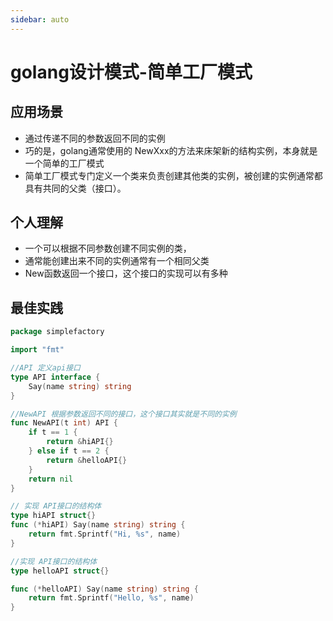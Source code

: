 ```yaml
---
sidebar: auto
---
```


# golang设计模式-简单工厂模式

## 应用场景
- 通过传递不同的参数返回不同的实例
- 巧的是，golang通常使用的 NewXxx的方法来床架新的结构实例，本身就是一个简单的工厂模式
- 简单工厂模式专门定义一个类来负责创建其他类的实例，被创建的实例通常都具有共同的父类（接口）。
## 个人理解
- 一个可以根据不同参数创建不同实例的类，
- 通常能创建出来不同的实例通常有一个相同父类
- New函数返回一个接口，这个接口的实现可以有多种

## 最佳实践
~~~go
package simplefactory

import "fmt"

//API 定义api接口
type API interface {
	Say(name string) string
}

//NewAPI 根据参数返回不同的接口，这个接口其实就是不同的实例
func NewAPI(t int) API {
	if t == 1 {
		return &hiAPI{}
	} else if t == 2 {
		return &helloAPI{}
	}
	return nil
}

// 实现 API接口的结构体
type hiAPI struct{}
func (*hiAPI) Say(name string) string {
	return fmt.Sprintf("Hi, %s", name)
}

//实现 API接口的结构体
type helloAPI struct{}

func (*helloAPI) Say(name string) string {
	return fmt.Sprintf("Hello, %s", name)
}
~~~